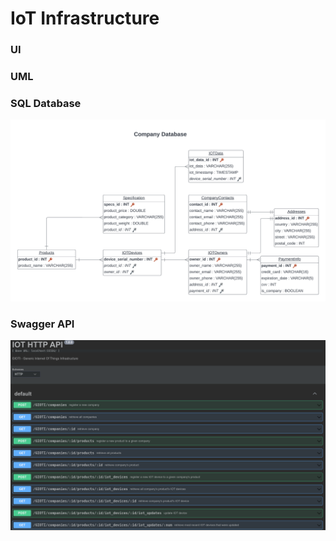 # IoT Infrastructure

### UI

<!--  ![ui](./images/ui.gif) -->

### UML

<!-- ![uml](./images/uml.png) -->

### SQL Database

![sql](./images/sql.png)

### Swagger API
![swagger](./images/swagger.png)
